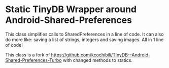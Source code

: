 # Static TinyDB Wrapper around Android-Shared-Preferences

This class simplifies calls to SharedPreferences in a line of code. It can also do more like: saving a list of strings, integers and saving images. All in 1 line of code!

This class is a fork of https://github.com/kcochibili/TinyDB--Android-Shared-Preferences-Turbo with changed methods to statics.
